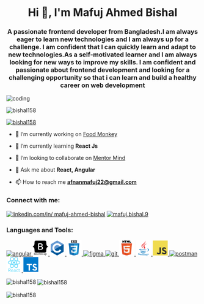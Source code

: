 <h1 align="center">Hi 👋, I'm Mafuj Ahmed Bishal</h1>
<h3 align="center">A passionate frontend developer from Bangladesh.I am always eager to learn new technologies and I am always up for a challenge. I am confident that I can quickly learn and adapt to new technologies.As a self-motivated learner and I am always looking for new ways to improve my skills. I am confident and passionate about frontend development and looking for a challenging opportunity so that i can learn and build a healthy career on web development</h3>
<img  src="https://www.guvi.in/blog/wp-content/uploads/2022/11/giphyFSD.gif" alt="coding" width="1000">
<p align="left"> <img src="https://komarev.com/ghpvc/?username=bishal158&label=Profile%20views&color=0e75b6&style=flat" alt="bishal158" /> </p>

<p align="left"> <a href="https://github.com/ryo-ma/github-profile-trophy"><img src="https://github-profile-trophy.vercel.app/?username=bishal158" alt="bishal158" /></a> </p>

- 🔭 I’m currently working on [Food Monkey](https://657e9aaa8c5c270008067ba0--eclectic-hummingbird-5430ab.netlify.app/)

- 🌱 I’m currently learning **React Js**

- 👯 I’m looking to collaborate on [Mentor Mind](https://65706e9a923b3d0008f25414--shimmering-cucurucho-21c6fe.netlify.app/)

- 💬 Ask me about **React, Angular**

- 📫 How to reach me **afnanmafuj22@gmail.com**

<h3 align="left">Connect with me:</h3>
<p align="left">
<a href="https://linkedin.com/in/linkedin.com/in/ mafuj-ahmed-bishal" target="blank"><img align="center" src="https://raw.githubusercontent.com/rahuldkjain/github-profile-readme-generator/master/src/images/icons/Social/linked-in-alt.svg" alt="linkedin.com/in/ mafuj-ahmed-bishal" height="30" width="40" /></a>
<a href="https://fb.com/mafuj.bishal.9" target="blank"><img align="center" src="https://raw.githubusercontent.com/rahuldkjain/github-profile-readme-generator/master/src/images/icons/Social/facebook.svg" alt="mafuj.bishal.9" height="30" width="40" /></a>
</p>

<h3 align="left">Languages and Tools:</h3>
<p align="left"> <a href="https://angular.io" target="_blank" rel="noreferrer"> <img src="https://angular.io/assets/images/logos/angular/angular.svg" alt="angular" width="40" height="40"/> </a> <a href="https://getbootstrap.com" target="_blank" rel="noreferrer"> <img src="https://raw.githubusercontent.com/devicons/devicon/master/icons/bootstrap/bootstrap-plain-wordmark.svg" alt="bootstrap" width="40" height="40"/> </a> <a href="https://www.cprogramming.com/" target="_blank" rel="noreferrer"> <img src="https://raw.githubusercontent.com/devicons/devicon/master/icons/c/c-original.svg" alt="c" width="40" height="40"/> </a> <a href="https://www.w3schools.com/css/" target="_blank" rel="noreferrer"> <img src="https://raw.githubusercontent.com/devicons/devicon/master/icons/css3/css3-original-wordmark.svg" alt="css3" width="40" height="40"/> </a> <a href="https://www.figma.com/" target="_blank" rel="noreferrer"> <img src="https://www.vectorlogo.zone/logos/figma/figma-icon.svg" alt="figma" width="40" height="40"/> </a> <a href="https://git-scm.com/" target="_blank" rel="noreferrer"> <img src="https://www.vectorlogo.zone/logos/git-scm/git-scm-icon.svg" alt="git" width="40" height="40"/> </a> <a href="https://www.w3.org/html/" target="_blank" rel="noreferrer"> <img src="https://raw.githubusercontent.com/devicons/devicon/master/icons/html5/html5-original-wordmark.svg" alt="html5" width="40" height="40"/> </a> <a href="https://www.java.com" target="_blank" rel="noreferrer"> <img src="https://raw.githubusercontent.com/devicons/devicon/master/icons/java/java-original.svg" alt="java" width="40" height="40"/> </a> <a href="https://developer.mozilla.org/en-US/docs/Web/JavaScript" target="_blank" rel="noreferrer"> <img src="https://raw.githubusercontent.com/devicons/devicon/master/icons/javascript/javascript-original.svg" alt="javascript" width="40" height="40"/> </a> <a href="https://postman.com" target="_blank" rel="noreferrer"> <img src="https://www.vectorlogo.zone/logos/getpostman/getpostman-icon.svg" alt="postman" width="40" height="40"/> </a> <a href="https://reactjs.org/" target="_blank" rel="noreferrer"> <img src="https://raw.githubusercontent.com/devicons/devicon/master/icons/react/react-original-wordmark.svg" alt="react" width="40" height="40"/> </a> <a href="https://www.typescriptlang.org/" target="_blank" rel="noreferrer"> <img src="https://raw.githubusercontent.com/devicons/devicon/master/icons/typescript/typescript-original.svg" alt="typescript" width="40" height="40"/> </a> </p>

<p><img align="left" src="https://github-readme-stats.vercel.app/api/top-langs?username=bishal158&show_icons=true&locale=en&layout=compact" alt="bishal158" /></p>

<p>&nbsp;<img align="center" src="https://github-readme-stats.vercel.app/api?username=bishal158&show_icons=true&locale=en" alt="bishal158" /></p>

<p><img align="center" src="https://github-readme-streak-stats.herokuapp.com/?user=bishal158&" alt="bishal158" /></p>
